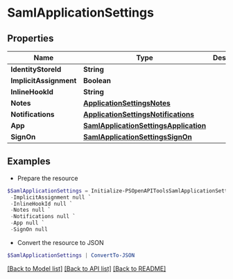 # SamlApplicationSettings
## Properties

Name | Type | Description | Notes
------------ | ------------- | ------------- | -------------
**IdentityStoreId** | **String** |  | [optional] 
**ImplicitAssignment** | **Boolean** |  | [optional] 
**InlineHookId** | **String** |  | [optional] 
**Notes** | [**ApplicationSettingsNotes**](ApplicationSettingsNotes.md) |  | [optional] 
**Notifications** | [**ApplicationSettingsNotifications**](ApplicationSettingsNotifications.md) |  | [optional] 
**App** | [**SamlApplicationSettingsApplication**](SamlApplicationSettingsApplication.md) |  | [optional] 
**SignOn** | [**SamlApplicationSettingsSignOn**](SamlApplicationSettingsSignOn.md) |  | [optional] 

## Examples

- Prepare the resource
```powershell
$SamlApplicationSettings = Initialize-PSOpenAPIToolsSamlApplicationSettings  -IdentityStoreId null `
 -ImplicitAssignment null `
 -InlineHookId null `
 -Notes null `
 -Notifications null `
 -App null `
 -SignOn null
```

- Convert the resource to JSON
```powershell
$SamlApplicationSettings | ConvertTo-JSON
```

[[Back to Model list]](../README.md#documentation-for-models) [[Back to API list]](../README.md#documentation-for-api-endpoints) [[Back to README]](../README.md)


